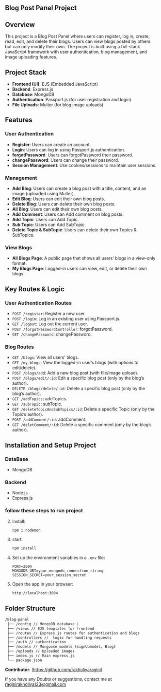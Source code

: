 ## Blog Post Panel Project

## Overview

This project is a Blog Post Panel where users can register, log in, create, read, edit, and delete their blogs. Users can view blogs posted by others but can only modify their own. The project is built using a full-stack JavaScript framework with user authentication, blog management, and image uploading features.

## Project Stack

- **Frontend (UI)**: EJS (Embedded JavaScript)
- **Backend**: Express.js
- **Database**: MongoDB
- **Authentication**: Passport.js (for user registration and login)
- **File Uploads**: Multer (for blog image uploads)

## Features

### User Authentication

- **Register**: Users can create an account.
- **Login**: Users can log in using Passport.js authentication.
- **forgotPassword**: Users can forgotPassword their password.
- **changePassword**: Users can change their password.
- **Session Management**: Use cookies/sessions to maintain user sessions.

### Management

- **Add Blog**: Users can create a blog post with a title, content, and an image (uploaded using Multer).
- **Edit Blog**: Users can edit their own blog posts.
- **Delete Blog**: Users can delete their own blog posts.
- **All Blog**: Users can edit their own blog posts.
- **Add Comment**: Users can Add comment on blog posts.
- **Add Topic**: Users can Add Topic.
- **Sub Topic**: Users can Add SubTopic.
- **Delete Topic & SubTopic**: Users can delete their own Topics & SubTopics.

### View Blogs

- **All Blogs Page**: A public page that shows all users' blogs in a view-only format.
- **My Blogs Page**: Logged-in users can view, edit, or delete their own blogs.

## Key Routes & Logic

### User Authentication Routes

- `POST /register`: Register a new user.
- `POST /login`: Log in an existing user using Passport.js.
- `GET /logout`: Log out the current user.
- `POST /forgotPasswordController`: forgotPassword.
- `GET /changePassword`: changePassword.

### Blog Routes

- `GET /blogs`: View all users' blogs.
- `GET /my-blogs`: View the logged-in user’s blogs (with options to edit/delete).
- `POST /blogs/add`: Add a new blog post (with file/image upload).
- `POST /blogs/edit/:id`: Edit a specific blog post (only by the blog’s author).
- `DELETE /blogs/delete/:id`: Delete a specific blog post (only by the blog’s author).
- `GET /addTopics`: addTopics.
- `GET /subTopic`: subTopic.
- `GET /deleteTopicAndSubTopics/:id`: Delete a specific Topic  (only by the Topic’s author).
- `POST /addComment/:id`: addComment.
- `GET /deletComment/:id`: Delete a specific comment (only by the blog’s author).


## Installation and Setup Project

### DataBase

- MongoDB

### Backend
- Node.js
- Express.js

### follow these steps to run project

2. Install:

   ```bash
   npm i nodemon
   ```

2. start:

   ```bash
   npm install
   ```
3. Set up the environment variables in a `.env` file:

   ```plaintext
   PORT=3004
   MONGODB_URI=your_mongodb_connection_string
   SESSION_SECRET=your_session_secret
   ```

4. Open the app in your browser:
   ```bash
   http://localhost:3004
   ```

## Folder Structure

```bash
/Blog-panel
 ├── /config // MongoDB database │
 ├── /views // EJS templates for frontend
 ├── /routes // Express.js routes for authentication and blogs
 ├── /controllers //  logic for handling requests
 ├── /auth // authentication
 ├── /models // Mongoose models (signUpmodel, Blog)
 ├── /uploads // Uploaded images
 ├── index.js // Main express.js
 └── package.json
```

**Contributor**: (https://github.com/rakholiyaragini)

If you have any Doubts or suggestions,  contact me at raginirakholiya123@gmail.com


